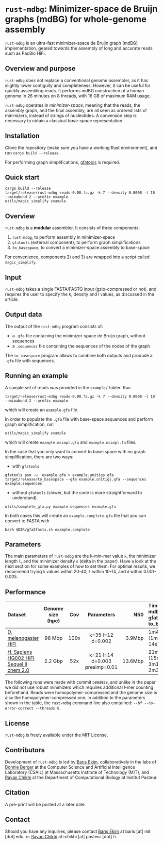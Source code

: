 `rust-mdbg`: Minimizer-space de Bruijn graphs (mdBG) for whole-genome assembly
=========

`rust-mdbg` is an ultra-fast minimizer-space de Bruijn graph (mdBG) implementation, geared towards the assembly of long and accurate reads such as PacBio HiFi.

## Overview and purpose

`rust-mdbg` does not replace a conventional genome assembler, as it has slightly lower contiguity and completeness. However, it can be useful
for quickly assembling reads. It performs mdBG construction of a human genome in 26 minutes on 8 threads, with 16 GB of maximum RAM usage.

`rust-mdbg` operates in *minimizer-space*, meaning that the reads, the assembly graph, and the final assembly, are all seen as ordered lists of minimizers, instead of strings of nucleotides. A conversion step is necessary to obtain a classical *base-space* representation.


## Installation

Clone the repository (make sure you have a working Rust environment), and run `cargo build --release`.

For performing graph simplifications, [gfatools](https://github.com/lh3/gfatools/) is required.

## Quick start

```
cargo build --release
target/release/rust-mdbg reads-0.00.fa.gz -k 7 --density 0.0008 -l 10 --minabund 2 --prefix example
utils/magic_simplify example
```

## Overview

`rust-mdbg` is a **modular** assembler. It consists of three components:

 1) `rust-mdbg`, to perform assembly in minimizer-space
 2) `gfatools` (external component), to perform graph simplifications
 3) `to_basespace`, to convert a minimizer-space assembly to base-space

For convenience, components 2) and 3) are wrapped into a script called `magic_simplify`.

## Input

`rust-mdbg` takes a single FASTA/FASTQ input (gzip-compressed or not), and requires the user to specify the k, density and l values, as discussed in the article. 

## Output data

The output of the `rust-mdbg` program consists of:

* a `.gfa` file containing the minimizer-space de Bruijn graph, without sequences
* a `.sequences` file containing the sequences of the nodes of the graph

The `to_basespace` program allows to combine both outputs and produde a `.gfa` file with sequences.

## Running an example

A sample set of reads was provided in the `example/` folder. Run

`target/release/rust-mdbg reads-0.00.fa.gz -k 7 --density 0.0008 -l 10 --minabund 2 --prefix example`

which will create an `example.gfa` file.

In order to populate the `.gfa` file with base-space sequences and perform graph simplification, run

`utils/magic_simplify example`

which will create `example.msimpl.gfa` and `example.msimpl.fa` files.

In the case that you only want to convert to base-space with no graph simplification, there are two ways:
* with `gfatools`

```
gfatools asm -u  example.gfa > example.unitigs.gfa
target/release/to_basespace --gfa example.unitigs.gfa --sequences example.sequences
```

* without `gfatools` (slower, but the code is more straightforward to understand)

`utils/complete_gfa.py example.sequences example.gfa`

In both cases this will create an `example.complete.gfa` file that you can convert to FASTA with

`bash $DIR/gfa2fasta.sh example.complete`

## Parameters

The main parameters of `rust-mdbg` are the k-min-mer value `k`, the minimizer length `l`, and the minimizer density `d` (delta in the paper).
Have a look at the next section for some examples of how to set them. For optimal results, we recommend trying `k` values within 20-40, `l` within 10-14, and `d` within 0.001-0.005.

## Performance

|Dataset                 | Genome size (hpc)   | Cov  | Parameters                           | N50     | Time (rust-mdbg + gfatools + to_basespace) | Memory |
|:-----------------------|:-------------:|:----:|:------------------------------------:|--------:|:------------------------------------------|-------:|
|[D. melanogaster HiFi](http://www.ncbi.nlm.nih.gov/bioproject/?term=SRR10238607)    | 98 Mbp | 100x | k=35 l=12 d=0.002  | 3.9Mbp  |  1m40s (1m18s + 8s + 14s)                  |   1.8G |
|[H. Sapiens HG002 HiFi Sequel II chem 2.0](https://github.com/human-pangenomics/HG002_Data_Freeze_v1.0#pacbio-hifi-1)  | 2.2 Gbp | 52x  | k=21 l=14 d=0.003 presimp=0.01 | 13.6Mbp |  21m48s (15m59s + 3m19s + 2m30s)           |  14.5G |

The following runs were made with commit `b99d938`, and unlike in the paper we did not use robust minimizers which requires additional l-mer counting beforehand.
Reads were homopolymer-compressed and the genome size is also the homopolymer-compressed one.
In addition to the parameters shown in the table, the `rust-mdbg` command line also contained: `--bf --no-error-correct --threads 8`.

## License

`rust-mdbg` is freely available under the [MIT License](https://opensource.org/licenses/MIT).

## Contributors

Development of `rust-mdbg` is led by [Barış Ekim](http://people.csail.mit.edu/ekim/), collaboratively in the labs of [Bonnie Berger](http://people.csail.mit.edu/bab/) at the Computer Science and Artificial Intelligence Laboratory (CSAIL) at Massachusetts Institute of Technology (MIT), and [Rayan Chikhi](http://rayan.chikhi.name) at the Department of Computational Biology at Institut Pasteur.

## Citation

A pre-print will be posted at a later date.

## Contact

Should you have any inquiries, please contact [Barış Ekim](http://people.csail.mit.edu/ekim/) at baris [at] mit [dot] edu, or [Rayan Chikhi](http://rayan.chikhi.name) at rchikhi [at] pasteur [dot] fr.


